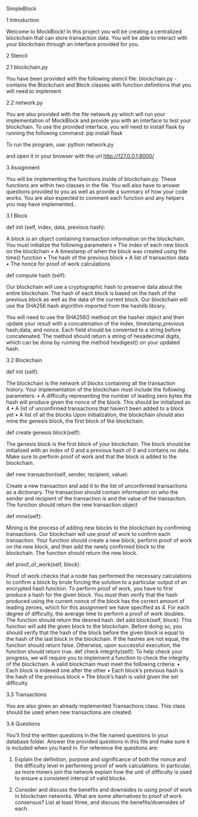 SimpleBlock

1 Introduction

Welcome to MockBlock! In this project you will be creating a centralized blockchain
that can store transaction data. You will be able to interact with your blockchain
through an interface provided for you.

2 Stencil

2.1 blockchain.py

You have been provided with the following stencil file:
blockchain.py - contains the Blockchain and Block classes with function definitions
that you will need to implement

2.2 network.py

You are also provided with the file network.py which will run your implementation
of MockBlock and provide you with an interface to test your blockchain. To use the
provided interface, you will need to install flask by running the following command:
pip install flask

To run the program, use:
python network.py

and open it in your browser with the url http://127.0.0.1:8000/

3 Assignment

You will be implementing the functions inside of blockchain.py. These functions are
within two classes in the file. You will also have to answer questions provided to you as
well as provide a summary of how your code works. You are also expected to comment
each function and any helpers you may have implemented..

3.1 Block

  def init (self, index, data, previous hash):
  
  A block is an object containing transaction information on the blockchain. You must
  initialize the following parameters
  • The index of each new block on the blockchain
  • A timestamp of when the block was created using the time() function
  • The hash of the previous block
  • A list of transaction data
  • The nonce for proof of work calculations

  def compute hash (self):
  
  Our blockchain will use a cryptographic hash to preserve data about the entire blockchain.
  The hash of each block is based on the hash of the previous block as well as the data of
  the current block. Our blockchain will use the SHA256 hash algorithm imported from
  the hashlib library.
  
  You will need to use the SHA256() method on the hasher object and then update your
  result with a concatenation of the index, timestamp,previous hash,data, and nonce.
  Each field should be converted to a string before concatenated. The method should
  return a string of hexadecimal digits, which can be done by running the method hexdigest() on your updated hash.
  
3.2 Blockchain

  def init (self):
  
  The blockchain is the network of blocks containing all the transaction history. Your
  implementation of the blockchain must include the following parameters:
  • A difficulty representing the number of leading zero bytes the hash will produce
  given the nonce of the block. This should be initialized as 4
  • A list of unconfirmed transactions that haven’t been added to a block yet
  • A list of all the blocks
  Upon initialization, the blockchain should also mine the genesis block, the first block
  of the blockchain.
  
  def create genesis block(self):
  
  The genesis block is the first block of your blockchain. The block should be initialized
  with an index of 0 and a previous hash of 0 and contains no data. Make sure to perform
  proof of work and that the block is added to the blockchain.
  
  def new transaction(self, sender, recipient, value):
  
  Create a new transaction and add it to the list of unconfirmed transactions as a dictionary. The transaction should contain   information on who the sender and recipient of
  the transaction is and the value of the transaction. The function should return the new
  transaction object

  def mine(self):

Mining is the process of adding new blocks to the blockchain by confirming transactions. Our blockchain will use proof of work to confirm each transaction.
Your function should create a new block, perform proof of work on the new block, and
then add the newly confirmed block to the blockchain. The function should return the
new block.

def proof_of_work(self, block):

Proof of work checks that a node has performed the necessary calculations to confirm a
block by brute forcing the solution to a particular output of an encrypted hash function.
To perform proof of work, you have to first produce a hash for the given block. You
must then verify that the hash produced using the current nonce of the block has the
correct amount of leading zeroes, which for this assignment we have specified as 4.
For each degree of difficulty, the average time to perform a proof of work doubles.
The function should return the desired hash.
def add block(self, block):
This function will add the given block to the blockchain. Before doing so, you should
verify that the hash of the block before the given block is equal to the hash of the last
block in the blockchain. If the hashes are not equal, the function should return false.
Otherwise, upon successful execution, the function should return true.
def check integrity(self):
To help check your progress, we will require you to implement a function to check the
integrity of the blockchain. A valid blockchain must meet the following criteria:
• Each block is indexed one after the other
• Each block’s previous hash is the hash of the previous block
• The block’s hash is valid given the set difficulty

3.3 Transactions

You are also given an already implemented Transactions class. This class should be
used when new transactions are created.

3.4 Questions

You’ll find the written questions in the file named questions in your database folder.
Answer the provided questions in this file and make sure it is included when you hand
in. For reference the questions are:

1. Explain the definition, purpose and significance of both the nonce and the difficulty level in performing proof of work calculations. In particular, as more
miners join the network explain how the unit of difficulty is used to ensure a
consistent interval of valid blocks.

2. Consider and discuss the benefits and downsides to using proof of work in blockchain
networks. What are some alternatives to proof of work consensus? List at least
three, and discuss the benefits/downsides of each.
